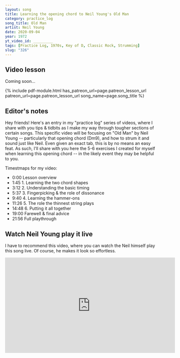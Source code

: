 ```yaml
---
layout: song
title: Learning the opening chord to Neil Young's Old Man
category: practice_log
song_title: Old Man
artist: Neil Young
date: 2020-09-04
year: 1972
yt_video_id: _________
tags: [Practice Log, 1970s, Key of D, Classic Rock, Strumming]
slug: "326"
---
```


<!-- patreon_lesson_available: true
patreon_lesson_url: https://www.patreon.com/posts/31322903 -->

## Video lesson

<!-- <iframe width="560" height="315" src="https://www.youtube.com/embed/BwnL0t87I3Y?showinfo=0" frameborder="0" allowfullscreen></iframe> -->

Coming soon...

{% include pdf-module.html has_patreon_url=page.patreon_lesson_url patreon_url=page.patreon_lesson_url song_name=page.song_title %}

## Editor's notes

Hey friends! Here's an entry in my "practice log" series of videos, where I share with you tips & tidbits as I make my way through tougher sections of certain songs. This specific video will be focusing on "Old Man" by Neil Young -- particularly that opening chord (Dm9), and how to strum it and sound just like Neil. Even given an exact tab, this is by no means an easy feat. As such, I'll share with you here the 5-6 exercises I created for myself when learning this opening chord -- in the likely event they may be helpful to you.

Timestmaps for my video:

- 0:00 Lesson overview
- 1:45 1. Learning the two chord shapes
- 3:12 2. Understanding the basic timing
- 5:37 3. Fingerpicking & the role of dissonance
- 9:40 4. Learning the hammer-ons
- 11:26 5. The role the thinnest string plays
- 14:48 6. Putting it all together
- 19:00 Farewell & final advice
- 21:56 Full playthrough

## Watch Neil Young play it live

I have to recommend this video, where you can watch the Neil himself play this song live. Of course, he makes it look so effortless.

<iframe width="560" height="315" src="https://www.youtube.com/embed/An2a1_Do_fc?showinfo=0" frameborder="0" allowfullscreen></iframe>
